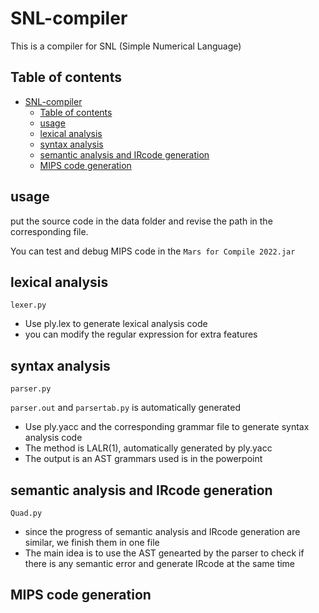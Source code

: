 # SNL-compiler

This is a compiler for SNL (Simple Numerical Language)

## Table of contents
- [SNL-compiler](#snl-compiler)
  - [Table of contents](#table-of-contents)
  - [usage](#usage)
  - [lexical analysis](#lexical-analysis)
  - [syntax analysis](#syntax-analysis)
  - [semantic analysis and IRcode generation](#semantic-analysis-and-ircode-generation)
  - [MIPS code generation](#mips-code-generation)

## usage
put the source code in the data folder and revise the path in the corresponding file.

You can test and debug MIPS code  in the `Mars for Compile 2022.jar`

## lexical analysis
`lexer.py`
- Use ply.lex to generate lexical analysis code
- you can modify the regular expression for extra features

## syntax analysis
`parser.py`

`parser.out` and `parsertab.py` is automatically generated
- Use ply.yacc and the corresponding grammar file to generate syntax analysis code
- The method is LALR(1), automatically generated by ply.yacc
- The output is an AST
grammars used is in the powerpoint

## semantic analysis and IRcode generation
`Quad.py`
- since the progress of semantic analysis and IRcode generation are similar, we finish them in one file
- The main idea is to use the AST genearted by the parser to check if there is any semantic error and generate IRcode at the same time



## MIPS code generation